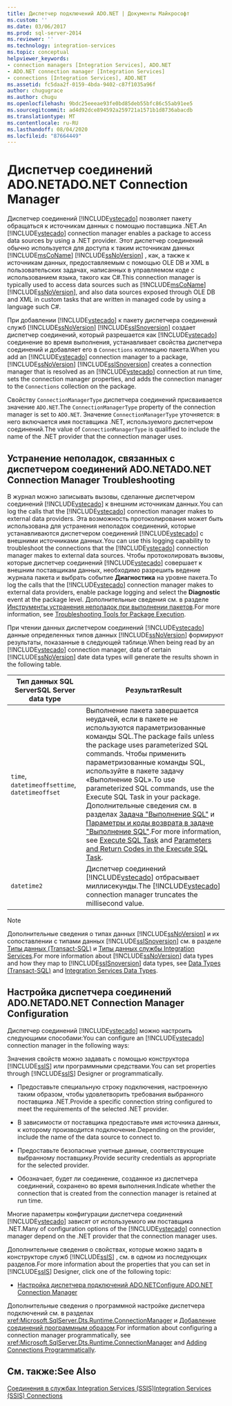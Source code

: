 ```yaml
---
title: Диспетчер подключений ADO.NET | Документы Майкрософт
ms.custom: ''
ms.date: 03/06/2017
ms.prod: sql-server-2014
ms.reviewer: ''
ms.technology: integration-services
ms.topic: conceptual
helpviewer_keywords:
- connection managers [Integration Services], ADO.NET
- ADO.NET connection manager [Integration Services]
- connections [Integration Services], ADO.NET
ms.assetid: fc5daa2f-0159-4bda-9402-c87f1035a96f
author: chugugrace
ms.author: chugu
ms.openlocfilehash: 9bdc25eeeae93fe0bd85deb55bfc86c55ab91ee5
ms.sourcegitcommit: ad4d92dce894592a259721a1571b1d8736abacdb
ms.translationtype: MT
ms.contentlocale: ru-RU
ms.lasthandoff: 08/04/2020
ms.locfileid: "87664449"
---
```

# <a name="adonet-connection-manager"></a><span data-ttu-id="5f70d-102">Диспетчер соединений ADO.NET</span><span class="sxs-lookup"><span data-stu-id="5f70d-102">ADO.NET Connection Manager</span></span>
  <span data-ttu-id="5f70d-103">Диспетчер соединений [!INCLUDE[vstecado](../../includes/vstecado-md.md)] позволяет пакету обращаться к источникам данных с помощью поставщика .NET.</span><span class="sxs-lookup"><span data-stu-id="5f70d-103">An [!INCLUDE[vstecado](../../includes/vstecado-md.md)] connection manager enables a package to access data sources by using a .NET provider.</span></span> <span data-ttu-id="5f70d-104">Этот диспетчер соединений обычно используется для доступа к таким источникам данных [!INCLUDE[msCoName](../../includes/msconame-md.md)] [!INCLUDE[ssNoVersion](../../includes/ssnoversion-md.md)] , как, а также к источникам данных, предоставляемым с помощью OLE DB и XML в пользовательских задачах, написанных в управляемом коде с использованием языка, такого как C#.</span><span class="sxs-lookup"><span data-stu-id="5f70d-104">This connection manager is typically used to access data sources such as [!INCLUDE[msCoName](../../includes/msconame-md.md)] [!INCLUDE[ssNoVersion](../../includes/ssnoversion-md.md)], and also data sources exposed through OLE DB and XML in custom tasks that are written in managed code by using a language such C#.</span></span>  
  
 <span data-ttu-id="5f70d-105">При добавлении [!INCLUDE[vstecado](../../includes/vstecado-md.md)] к пакету диспетчера соединений служб [!INCLUDE[ssNoVersion](../../includes/ssnoversion-md.md)] [!INCLUDE[ssISnoversion](../../includes/ssisnoversion-md.md)] создает диспетчер соединений, который разрешается как [!INCLUDE[vstecado](../../includes/vstecado-md.md)] соединение во время выполнения, устанавливает свойства диспетчера соединений и добавляет его в `Connections` коллекцию пакета.</span><span class="sxs-lookup"><span data-stu-id="5f70d-105">When you add an [!INCLUDE[vstecado](../../includes/vstecado-md.md)] connection manager to a package, [!INCLUDE[ssNoVersion](../../includes/ssnoversion-md.md)] [!INCLUDE[ssISnoversion](../../includes/ssisnoversion-md.md)] creates a connection manager that is resolved as an [!INCLUDE[vstecado](../../includes/vstecado-md.md)] connection at run time, sets the connection manager properties, and adds the connection manager to the `Connections` collection on the package.</span></span>  
  
 <span data-ttu-id="5f70d-106">Свойству `ConnectionManagerType` диспетчера соединений присваивается значение `ADO.NET`.</span><span class="sxs-lookup"><span data-stu-id="5f70d-106">The `ConnectionManagerType` property of the connection manager is set to `ADO.NET`.</span></span> <span data-ttu-id="5f70d-107">Значение `ConnectionManagerType` уточняется: в него включается имя поставщика .NET, используемого диспетчером соединений.</span><span class="sxs-lookup"><span data-stu-id="5f70d-107">The value of `ConnectionManagerType` is qualified to include the name of the .NET provider that the connection manager uses.</span></span>  
  
## <a name="adonet-connection-manager-troubleshooting"></a><span data-ttu-id="5f70d-108">Устранение неполадок, связанных с диспетчером соединений ADO.NET</span><span class="sxs-lookup"><span data-stu-id="5f70d-108">ADO.NET Connection Manager Troubleshooting</span></span>  
 <span data-ttu-id="5f70d-109">В журнал можно записывать вызовы, сделанные диспетчером соединений [!INCLUDE[vstecado](../../includes/vstecado-md.md)] к внешним источникам данных.</span><span class="sxs-lookup"><span data-stu-id="5f70d-109">You can log the calls that the [!INCLUDE[vstecado](../../includes/vstecado-md.md)] connection manager makes to external data providers.</span></span> <span data-ttu-id="5f70d-110">Эта возможность протоколирования может быть использована для устранения неполадок соединений, которые устанавливаются диспетчером соединений [!INCLUDE[vstecado](../../includes/vstecado-md.md)] с внешними источниками данных.</span><span class="sxs-lookup"><span data-stu-id="5f70d-110">You can use this logging capability to troubleshoot the connections that the [!INCLUDE[vstecado](../../includes/vstecado-md.md)] connection manager makes to external data sources.</span></span> <span data-ttu-id="5f70d-111">Чтобы протоколировать вызовы, которые диспетчер соединений [!INCLUDE[vstecado](../../includes/vstecado-md.md)] совершает к внешним поставщикам данных, необходимо разрешить ведение журнала пакета и выбрать событие **Диагностика** на уровне пакета.</span><span class="sxs-lookup"><span data-stu-id="5f70d-111">To log the calls that the [!INCLUDE[vstecado](../../includes/vstecado-md.md)] connection manager makes to external data providers, enable package logging and select the **Diagnostic** event at the package level.</span></span> <span data-ttu-id="5f70d-112">Дополнительные сведения см. в разделе [Инструменты устранения неполадок при выполнении пакетов](../troubleshooting/troubleshooting-tools-for-package-execution.md).</span><span class="sxs-lookup"><span data-stu-id="5f70d-112">For more information, see [Troubleshooting Tools for Package Execution](../troubleshooting/troubleshooting-tools-for-package-execution.md).</span></span>  
  
 <span data-ttu-id="5f70d-113">При чтении данных диспетчером соединений [!INCLUDE[vstecado](../../includes/vstecado-md.md)] данные определенных типов данных [!INCLUDE[ssNoVersion](../../includes/ssnoversion-md.md)] формируют результаты, показанные в следующей таблице.</span><span class="sxs-lookup"><span data-stu-id="5f70d-113">When being read by an [!INCLUDE[vstecado](../../includes/vstecado-md.md)] connection manager, data of certain [!INCLUDE[ssNoVersion](../../includes/ssnoversion-md.md)] date data types will generate the results shown in the following table.</span></span>  
  
|<span data-ttu-id="5f70d-114">Тип данных SQL Server</span><span class="sxs-lookup"><span data-stu-id="5f70d-114">SQL Server data type</span></span>|<span data-ttu-id="5f70d-115">Результат</span><span class="sxs-lookup"><span data-stu-id="5f70d-115">Result</span></span>|  
|--------------------------|------------|  
|<span data-ttu-id="5f70d-116">`time`, `datetimeoffset`</span><span class="sxs-lookup"><span data-stu-id="5f70d-116">`time`, `datetimeoffset`</span></span>|<span data-ttu-id="5f70d-117">Выполнение пакета завершается неудачей, если в пакете не используются параметризованные команды SQL.</span><span class="sxs-lookup"><span data-stu-id="5f70d-117">The package fails unless the package uses parameterized SQL commands.</span></span> <span data-ttu-id="5f70d-118">Чтобы применить параметризованные команды SQL, используйте в пакете задачу «Выполнение SQL».</span><span class="sxs-lookup"><span data-stu-id="5f70d-118">To use parameterized SQL commands, use the Execute SQL Task in your package.</span></span> <span data-ttu-id="5f70d-119">Дополнительные сведения см. в разделах [Задача "Выполнение SQL"](../control-flow/execute-sql-task.md) и [Параметры и коды возврата в задаче "Выполнение SQL"](../parameters-and-return-codes-in-the-execute-sql-task.md).</span><span class="sxs-lookup"><span data-stu-id="5f70d-119">For more information, see [Execute SQL Task](../control-flow/execute-sql-task.md) and [Parameters and Return Codes in the Execute SQL Task](../parameters-and-return-codes-in-the-execute-sql-task.md).</span></span>|  
|`datetime2`|<span data-ttu-id="5f70d-120">Диспетчер соединений [!INCLUDE[vstecado](../../includes/vstecado-md.md)] отбрасывает миллисекунды.</span><span class="sxs-lookup"><span data-stu-id="5f70d-120">The [!INCLUDE[vstecado](../../includes/vstecado-md.md)] connection manager truncates the millisecond value.</span></span>|  
  
> [!NOTE]  
>  <span data-ttu-id="5f70d-121">Дополнительные сведения о типах данных [!INCLUDE[ssNoVersion](../../includes/ssnoversion-md.md)] и их сопоставлении с типами данных [!INCLUDE[ssISnoversion](../../includes/ssisnoversion-md.md)] см. в разделе [Типы данных (Transact-SQL)](/sql/t-sql/data-types/data-types-transact-sql) и [Типы данных службы Integration Services](../data-flow/integration-services-data-types.md).</span><span class="sxs-lookup"><span data-stu-id="5f70d-121">For more information about [!INCLUDE[ssNoVersion](../../includes/ssnoversion-md.md)] data types and how they map to [!INCLUDE[ssISnoversion](../../includes/ssisnoversion-md.md)] data types, see [Data Types &#40;Transact-SQL&#41;](/sql/t-sql/data-types/data-types-transact-sql) and [Integration Services Data Types](../data-flow/integration-services-data-types.md).</span></span>  
  
## <a name="adonet-connection-manager-configuration"></a><span data-ttu-id="5f70d-122">Настройка диспетчера соединений ADO.NET</span><span class="sxs-lookup"><span data-stu-id="5f70d-122">ADO.NET Connection Manager Configuration</span></span>  
 <span data-ttu-id="5f70d-123">Диспетчер соединений [!INCLUDE[vstecado](../../includes/vstecado-md.md)] можно настроить следующими способами:</span><span class="sxs-lookup"><span data-stu-id="5f70d-123">You can configure an [!INCLUDE[vstecado](../../includes/vstecado-md.md)] connection manager in the following ways:</span></span>  
  
 <span data-ttu-id="5f70d-124">Значения свойств можно задавать с помощью конструктора [!INCLUDE[ssIS](../../../includes/ssis-md.md)] или программными средствами.</span><span class="sxs-lookup"><span data-stu-id="5f70d-124">You can set properties through [!INCLUDE[ssIS](../../../includes/ssis-md.md)] Designer or programmatically.</span></span>  
  
-   <span data-ttu-id="5f70d-125">Предоставьте специальную строку подключения, настроенную таким образом, чтобы удовлетворить требования выбранного поставщика .NET.</span><span class="sxs-lookup"><span data-stu-id="5f70d-125">Provide a specific connection string configured to meet the requirements of the selected .NET provider.</span></span>  
  
-   <span data-ttu-id="5f70d-126">В зависимости от поставщика предоставьте имя источника данных, к которому производится подключение.</span><span class="sxs-lookup"><span data-stu-id="5f70d-126">Depending on the provider, include the name of the data source to connect to.</span></span>  
  
-   <span data-ttu-id="5f70d-127">Предоставьте безопасные учетные данные, соответствующие выбранному поставщику.</span><span class="sxs-lookup"><span data-stu-id="5f70d-127">Provide security credentials as appropriate for the selected provider.</span></span>  
  
-   <span data-ttu-id="5f70d-128">Обозначает, будет ли соединение, созданное из диспетчера соединений, сохранено во время выполнения.</span><span class="sxs-lookup"><span data-stu-id="5f70d-128">Indicate whether the connection that is created from the connection manager is retained at run time.</span></span>  
  
 <span data-ttu-id="5f70d-129">Многие параметры конфигурации диспетчера соединений [!INCLUDE[vstecado](../../includes/vstecado-md.md)] зависят от используемого им поставщика .NET.</span><span class="sxs-lookup"><span data-stu-id="5f70d-129">Many of configuration options of the [!INCLUDE[vstecado](../../includes/vstecado-md.md)] connection manager depend on the .NET provider that the connection manager uses.</span></span>  
  
 <span data-ttu-id="5f70d-130">Дополнительные сведения о свойствах, которые можно задать в конструкторе служб [!INCLUDE[ssIS](../../../includes/ssis-md.md)] , см. в одном из последующих разделов.</span><span class="sxs-lookup"><span data-stu-id="5f70d-130">For more information about the properties that you can set in [!INCLUDE[ssIS](../../../includes/ssis-md.md)] Designer, click one of the following topic:</span></span>  
  
-   [<span data-ttu-id="5f70d-131">Настройка диспетчера подключений ADO.NET</span><span class="sxs-lookup"><span data-stu-id="5f70d-131">Configure ADO.NET Connection Manager</span></span>](../configure-ado-net-connection-manager.md)  
  
 <span data-ttu-id="5f70d-132">Дополнительные сведения о программной настройке диспетчера подключений см. в разделах <xref:Microsoft.SqlServer.Dts.Runtime.ConnectionManager> и [Добавление соединений программным образом](../building-packages-programmatically/adding-connections-programmatically.md).</span><span class="sxs-lookup"><span data-stu-id="5f70d-132">For information about configuring a connection manager programmatically, see <xref:Microsoft.SqlServer.Dts.Runtime.ConnectionManager> and [Adding Connections Programmatically](../building-packages-programmatically/adding-connections-programmatically.md).</span></span>  
  
## <a name="see-also"></a><span data-ttu-id="5f70d-133">См. также:</span><span class="sxs-lookup"><span data-stu-id="5f70d-133">See Also</span></span>  
 [<span data-ttu-id="5f70d-134">Соединения в службах Integration Services (SSIS)</span><span class="sxs-lookup"><span data-stu-id="5f70d-134">Integration Services &#40;SSIS&#41; Connections</span></span>](integration-services-ssis-connections.md)  
  
  
